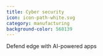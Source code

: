 ```yaml
---
title: Cyber security
icon: icon-path-white.svg
category: manufacturing
background-color: 568139
---
```


Defend edge with AI-powered apps
